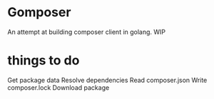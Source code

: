 Gomposer
========

An attempt at building composer client in golang. WIP

# things to do

Get package data
Resolve dependencies
Read composer.json
Write composer.lock
Download package
